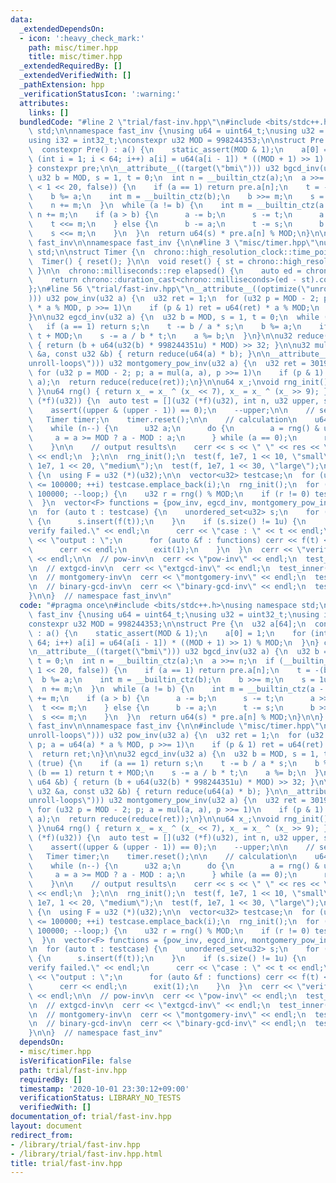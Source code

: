 ```yaml
---
data:
  _extendedDependsOn:
  - icon: ':heavy_check_mark:'
    path: misc/timer.hpp
    title: misc/timer.hpp
  _extendedRequiredBy: []
  _extendedVerifiedWith: []
  _pathExtension: hpp
  _verificationStatusIcon: ':warning:'
  attributes:
    links: []
  bundledCode: "#line 2 \"trial/fast-inv.hpp\"\n#include <bits/stdc++.h>\nusing namespace\
    \ std;\n\nnamespace fast_inv {\nusing u64 = uint64_t;\nusing u32 = uint32_t;\n\
    using i32 = int32_t;\nconstexpr u32 MOD = 998244353;\n\nstruct Pre {\n  u32 a[64];\n\
    \  constexpr Pre() : a() {\n    static_assert(MOD & 1);\n    a[0] = 1;\n    for\
    \ (int i = 1; i < 64; i++) a[i] = u64(a[i - 1]) * ((MOD + 1) >> 1) % MOD;\n  }\n\
    } constexpr pre;\n\n__attribute__((target(\"bmi\"))) u32 bgcd_inv(u32 a) {\n \
    \ u32 b = MOD, s = 1, t = 0;\n  int n = __builtin_ctz(a);\n  a >>= n;\n  if (__builtin_expect(a\
    \ < 1 << 20, false)) {\n    if (a == 1) return pre.a[n];\n    t = -(b / a);\n\
    \    b %= a;\n    int m = __builtin_ctz(b);\n    b >>= m;\n    s = 1u << m;\n\
    \    n += m;\n  }\n  while (a != b) {\n    int m = __builtin_ctz(a - b);\n   \
    \ n += m;\n    if (a > b) {\n      a -= b;\n      s -= t;\n      a >>= m;\n  \
    \    t <<= m;\n    } else {\n      b -= a;\n      t -= s;\n      b >>= m;\n  \
    \    s <<= m;\n    }\n  }\n  return u64(s) * pre.a[n] % MOD;\n}\n\n}  // namespace\
    \ fast_inv\n\nnamespace fast_inv {\n\n#line 3 \"misc/timer.hpp\"\nusing namespace\
    \ std;\n\nstruct Timer {\n  chrono::high_resolution_clock::time_point st;\n\n\
    \  Timer() { reset(); }\n\n  void reset() { st = chrono::high_resolution_clock::now();\
    \ }\n\n  chrono::milliseconds::rep elapsed() {\n    auto ed = chrono::high_resolution_clock::now();\n\
    \    return chrono::duration_cast<chrono::milliseconds>(ed - st).count();\n  }\n\
    };\n#line 56 \"trial/fast-inv.hpp\"\n__attribute__((optimize(\"unroll-loops\"\
    ))) u32 pow_inv(u32 a) {\n  u32 ret = 1;\n  for (u32 p = MOD - 2; p; a = u64(a)\
    \ * a % MOD, p >>= 1)\n    if (p & 1) ret = u64(ret) * a % MOD;\n  return ret;\n\
    }\n\nu32 egcd_inv(u32 a) {\n  u32 b = MOD, s = 1, t = 0;\n  while (true) {\n \
    \   if (a == 1) return s;\n    t -= b / a * s;\n    b %= a;\n    if (b == 1) return\
    \ t + MOD;\n    s -= a / b * t;\n    a %= b;\n  }\n}\n\nu32 reduce(const u64 &b)\
    \ { return (b + u64(u32(b) * 998244351u) * MOD) >> 32; }\n\nu32 mul(const u32\
    \ &a, const u32 &b) { return reduce(u64(a) * b); }\n\n__attribute__((optimize(\"\
    unroll-loops\"))) u32 montgomery_pow_inv(u32 a) {\n  u32 ret = 301989884u;\n \
    \ for (u32 p = MOD - 2; p; a = mul(a, a), p >>= 1)\n    if (p & 1) ret = mul(ret,\
    \ a);\n  return reduce(reduce(ret));\n}\n\nu64 x_;\nvoid rng_init() { x_ = 88172645463325252ULL;\
    \ }\nu64 rng() { return x_ = x_ ^ (x_ << 7), x_ = x_ ^ (x_ >> 9); }\n\nvoid test_inner(u32\
    \ (*f)(u32)) {\n  auto test = [](u32 (*f)(u32), int n, u32 upper, string s) {\n\
    \    assert((upper & (upper - 1)) == 0);\n    --upper;\n\n    // set timer\n \
    \   Timer timer;\n    timer.reset();\n\n    // calculation\n    u64 res = 0;\n\
    \    while (n--) {\n      u32 a;\n      do {\n        a = rng() & upper;\n   \
    \     a = a >= MOD ? a - MOD : a;\n      } while (a == 0);\n      res += f(a);\n\
    \    }\n\n    // output results\n    cerr << s << \" \" << res << \" \" << timer.elapsed()\
    \ << endl;\n  };\n\n  rng_init();\n  test(f, 1e7, 1 << 10, \"small\");\n  test(f,\
    \ 1e7, 1 << 20, \"medium\");\n  test(f, 1e7, 1 << 30, \"large\");\n}\n\nvoid unit_test()\
    \ {\n  using F = u32 (*)(u32);\n\n  vector<u32> testcase;\n  for (u32 i = 1; i\
    \ <= 100000; ++i) testcase.emplace_back(i);\n  rng_init();\n  for (u32 loop =\
    \ 100000; --loop;) {\n    u32 r = rng() % MOD;\n    if (r != 0) testcase.emplace_back(r);\n\
    \  }\n  vector<F> functions = {pow_inv, egcd_inv, montgomery_pow_inv, bgcd_inv};\n\
    \n  for (auto t : testcase) {\n    unordered_set<u32> s;\n    for (auto &f : functions)\
    \ {\n      s.insert(f(t));\n    }\n    if (s.size() != 1u) {\n      cerr << \"\
    verify failed.\" << endl;\n      cerr << \"case : \" << t << endl;\n      cerr\
    \ << \"output : \";\n      for (auto &f : functions) cerr << f(t) << \", \";\n\
    \      cerr << endl;\n      exit(1);\n    }\n  }\n  cerr << \"verify passed.\"\
    \ << endl;\n\n  // pow-inv\n  cerr << \"pow-inv\" << endl;\n  test_inner(pow_inv);\n\
    \n  // extgcd-inv\n  cerr << \"extgcd-inv\" << endl;\n  test_inner(egcd_inv);\n\
    \n  // montgomery-inv\n  cerr << \"montgomery-inv\" << endl;\n  test_inner(montgomery_pow_inv);\n\
    \n  // binary-gcd-inv\n  cerr << \"binary-gcd-inv\" << endl;\n  test_inner(bgcd_inv);\n\
    }\n\n}  // namespace fast_inv\n"
  code: "#pragma once\n#include <bits/stdc++.h>\nusing namespace std;\n\nnamespace\
    \ fast_inv {\nusing u64 = uint64_t;\nusing u32 = uint32_t;\nusing i32 = int32_t;\n\
    constexpr u32 MOD = 998244353;\n\nstruct Pre {\n  u32 a[64];\n  constexpr Pre()\
    \ : a() {\n    static_assert(MOD & 1);\n    a[0] = 1;\n    for (int i = 1; i <\
    \ 64; i++) a[i] = u64(a[i - 1]) * ((MOD + 1) >> 1) % MOD;\n  }\n} constexpr pre;\n\
    \n__attribute__((target(\"bmi\"))) u32 bgcd_inv(u32 a) {\n  u32 b = MOD, s = 1,\
    \ t = 0;\n  int n = __builtin_ctz(a);\n  a >>= n;\n  if (__builtin_expect(a <\
    \ 1 << 20, false)) {\n    if (a == 1) return pre.a[n];\n    t = -(b / a);\n  \
    \  b %= a;\n    int m = __builtin_ctz(b);\n    b >>= m;\n    s = 1u << m;\n  \
    \  n += m;\n  }\n  while (a != b) {\n    int m = __builtin_ctz(a - b);\n    n\
    \ += m;\n    if (a > b) {\n      a -= b;\n      s -= t;\n      a >>= m;\n    \
    \  t <<= m;\n    } else {\n      b -= a;\n      t -= s;\n      b >>= m;\n    \
    \  s <<= m;\n    }\n  }\n  return u64(s) * pre.a[n] % MOD;\n}\n\n}  // namespace\
    \ fast_inv\n\nnamespace fast_inv {\n\n#include \"misc/timer.hpp\"\n__attribute__((optimize(\"\
    unroll-loops\"))) u32 pow_inv(u32 a) {\n  u32 ret = 1;\n  for (u32 p = MOD - 2;\
    \ p; a = u64(a) * a % MOD, p >>= 1)\n    if (p & 1) ret = u64(ret) * a % MOD;\n\
    \  return ret;\n}\n\nu32 egcd_inv(u32 a) {\n  u32 b = MOD, s = 1, t = 0;\n  while\
    \ (true) {\n    if (a == 1) return s;\n    t -= b / a * s;\n    b %= a;\n    if\
    \ (b == 1) return t + MOD;\n    s -= a / b * t;\n    a %= b;\n  }\n}\n\nu32 reduce(const\
    \ u64 &b) { return (b + u64(u32(b) * 998244351u) * MOD) >> 32; }\n\nu32 mul(const\
    \ u32 &a, const u32 &b) { return reduce(u64(a) * b); }\n\n__attribute__((optimize(\"\
    unroll-loops\"))) u32 montgomery_pow_inv(u32 a) {\n  u32 ret = 301989884u;\n \
    \ for (u32 p = MOD - 2; p; a = mul(a, a), p >>= 1)\n    if (p & 1) ret = mul(ret,\
    \ a);\n  return reduce(reduce(ret));\n}\n\nu64 x_;\nvoid rng_init() { x_ = 88172645463325252ULL;\
    \ }\nu64 rng() { return x_ = x_ ^ (x_ << 7), x_ = x_ ^ (x_ >> 9); }\n\nvoid test_inner(u32\
    \ (*f)(u32)) {\n  auto test = [](u32 (*f)(u32), int n, u32 upper, string s) {\n\
    \    assert((upper & (upper - 1)) == 0);\n    --upper;\n\n    // set timer\n \
    \   Timer timer;\n    timer.reset();\n\n    // calculation\n    u64 res = 0;\n\
    \    while (n--) {\n      u32 a;\n      do {\n        a = rng() & upper;\n   \
    \     a = a >= MOD ? a - MOD : a;\n      } while (a == 0);\n      res += f(a);\n\
    \    }\n\n    // output results\n    cerr << s << \" \" << res << \" \" << timer.elapsed()\
    \ << endl;\n  };\n\n  rng_init();\n  test(f, 1e7, 1 << 10, \"small\");\n  test(f,\
    \ 1e7, 1 << 20, \"medium\");\n  test(f, 1e7, 1 << 30, \"large\");\n}\n\nvoid unit_test()\
    \ {\n  using F = u32 (*)(u32);\n\n  vector<u32> testcase;\n  for (u32 i = 1; i\
    \ <= 100000; ++i) testcase.emplace_back(i);\n  rng_init();\n  for (u32 loop =\
    \ 100000; --loop;) {\n    u32 r = rng() % MOD;\n    if (r != 0) testcase.emplace_back(r);\n\
    \  }\n  vector<F> functions = {pow_inv, egcd_inv, montgomery_pow_inv, bgcd_inv};\n\
    \n  for (auto t : testcase) {\n    unordered_set<u32> s;\n    for (auto &f : functions)\
    \ {\n      s.insert(f(t));\n    }\n    if (s.size() != 1u) {\n      cerr << \"\
    verify failed.\" << endl;\n      cerr << \"case : \" << t << endl;\n      cerr\
    \ << \"output : \";\n      for (auto &f : functions) cerr << f(t) << \", \";\n\
    \      cerr << endl;\n      exit(1);\n    }\n  }\n  cerr << \"verify passed.\"\
    \ << endl;\n\n  // pow-inv\n  cerr << \"pow-inv\" << endl;\n  test_inner(pow_inv);\n\
    \n  // extgcd-inv\n  cerr << \"extgcd-inv\" << endl;\n  test_inner(egcd_inv);\n\
    \n  // montgomery-inv\n  cerr << \"montgomery-inv\" << endl;\n  test_inner(montgomery_pow_inv);\n\
    \n  // binary-gcd-inv\n  cerr << \"binary-gcd-inv\" << endl;\n  test_inner(bgcd_inv);\n\
    }\n\n}  // namespace fast_inv"
  dependsOn:
  - misc/timer.hpp
  isVerificationFile: false
  path: trial/fast-inv.hpp
  requiredBy: []
  timestamp: '2020-10-01 23:30:12+09:00'
  verificationStatus: LIBRARY_NO_TESTS
  verifiedWith: []
documentation_of: trial/fast-inv.hpp
layout: document
redirect_from:
- /library/trial/fast-inv.hpp
- /library/trial/fast-inv.hpp.html
title: trial/fast-inv.hpp
---
```

